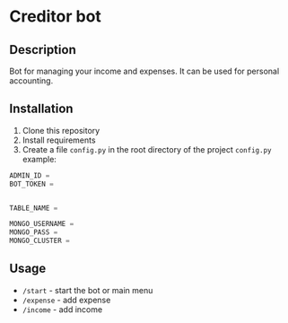 # Creditor bot
## Description
Bot for managing your income and expenses. It can be used for personal accounting.
## Installation
1. Clone this repository
2. Install requirements
3. Create a file `config.py` in the root directory of the project
`config.py` example:
````python
ADMIN_ID = 
BOT_TOKEN = 


TABLE_NAME = 

MONGO_USERNAME = 
MONGO_PASS = 
MONGO_CLUSTER = 
````

## Usage
- `/start` - start the bot or main menu
- `/expense` - add expense
- `/income` - add income

